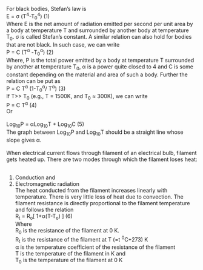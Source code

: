 For black bodies, Stefan’s law is <br>
E = σ (T<sup>4</sup>-T<sub>0</sub><sup>4</sup>) 						(1)<br>
Where E is the net amount of radiation emitted per second per unit area by a body at temperature T and surrounded by another body at temperature T<sub>0</sub>. σ is called Stefan’s constant. A similar relation can also hold for bodies that are not black. In such case, we can write<br>
P = C (T<sup>α</sup> -T<sub>0</sub><sup>α</sup>) 						(2)<br>
Where, P is the total power emitted by a body at temperature T surrounded by another at temperature T<sub>0</sub>, α is a power quite closed to 4 and C is some constant depending on the material and area of such a body. Further the relation can be put as <br>
P = C T<sup>α</sup> (1-T<sub>0</sub><sup>α</sup>/ T<sup>α</sup>) 					(3)<br>
If T>> T<sub>0</sub> (e.g., T = 1500K, and T<sub>0</sub> ≈ 300K), we can write<br>
P = C T<sup>α</sup>						(4)<br>
Or<br><br>
Log<sub>10</sub>P = αLog<sub>10</sub>T + Log<sub>10</sub>C 				     (5)<br>
The graph between Log<sub>10</sub>P and Log<sub>10</sub>T should be a straight line whose slope gives α. <br><br> 
When electrical current flows through filament of an electrical bulb, filament gets heated up. There are two modes through which the filament loses heat:<br><br>
1. Conduction and <br>
2. Electromagnetic radiation <br>
The heat conducted from the filament increases linearly with temperature. There is very little loss of heat due to convection. The filament resistance is directly proportional to the filament temperature and follows the relation <br>
R<sub>t</sub> = R<sub>o</sub>[ 1+α(T-T<sub>o</sub>) ]					(6) <br>
Where <br>
R<sub>0</sub>   is the resistance of the filament at 0 K.<br>
R<sub>t</sub>    is the resistance of the filament at T (=t <sup>0</sup>C+273) K <br>
α is the temperature coefficient of the resistance of the filament <br>
T is the temperature of the filament in K and <br>
T<sub>0</sub> is the temperature of the filament at 0 K

